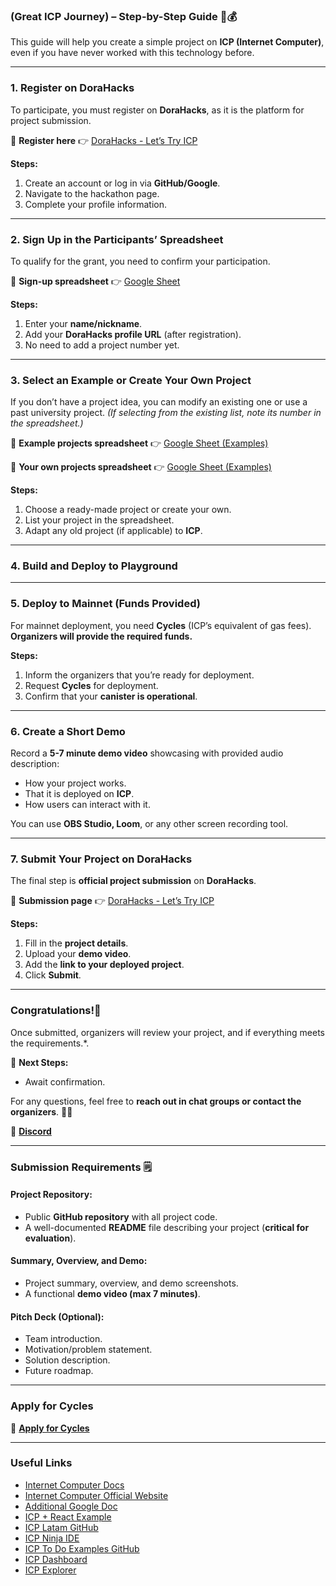 ### **(Great ICP Journey) – Step-by-Step Guide 🚀💰**

This guide will help you create a simple project on **ICP (Internet Computer)**, even if you have never worked with this technology before.

---

### **1. Register on DoraHacks**

To participate, you must register on **DoraHacks**, as it is the platform for project submission.

🔗 **Register here** 👉 [DoraHacks - Let’s Try ICP](https://dorahacks.io/hackathon/lets-try-icp/buidl)

**Steps:**

1. Create an account or log in via **GitHub/Google**.
2. Navigate to the hackathon page.
3. Complete your profile information.

---

### **2. Sign Up in the Participants’ Spreadsheet**

To qualify for the grant, you need to confirm your participation.

🔗 **Sign-up spreadsheet** 👉 [Google Sheet](https://docs.google.com/spreadsheets/d/1och3Bb6K1depwzRS3SY_r0k_-FkDMOggcls8TWI5x0s/edit?gid=1709754470#gid=1709754470)

**Steps:**

1. Enter your **name/nickname**.
2. Add your **DoraHacks profile URL** (after registration).
3. No need to add a project number yet.

---

### **3. Select an Example or Create Your Own Project**

If you don’t have a project idea, you can modify an existing one or use a past university project. _(If selecting from the existing list, note its number in the spreadsheet.)_

🔗 **Example projects spreadsheet** 👉 [Google Sheet (Examples)](https://docs.google.com/spreadsheets/d/1och3Bb6K1depwzRS3SY_r0k_-FkDMOggcls8TWI5x0s/edit?gid=0#gid=0)

🔗 **Your own projects spreadsheet** 👉 [Google Sheet (Examples)](https://docs.google.com/spreadsheets/d/1och3Bb6K1depwzRS3SY_r0k_-FkDMOggcls8TWI5x0s/edit?gid=581397539#gid=581397539)

**Steps:**

1. Choose a ready-made project or create your own.
2. List your project in the spreadsheet.
3. Adapt any old project (if applicable) to **ICP**.
---

### **4. Build and Deploy to Playground**

---

### **5. Deploy to Mainnet (Funds Provided)**

For mainnet deployment, you need **Cycles** (ICP’s equivalent of gas fees). **Organizers will provide the required funds.**

**Steps:**

1. Inform the organizers that you’re ready for deployment.
2. Request **Cycles** for deployment. 
3. Confirm that your **canister is operational**.

---

### **6. Create a Short Demo**

Record a **5-7 minute demo video** showcasing with provided audio description:

- How your project works.
- That it is deployed on **ICP**.
- How users can interact with it.

You can use **OBS Studio, Loom**, or any other screen recording tool.

---

### **7. Submit Your Project on DoraHacks**

The final step is **official project submission** on **DoraHacks**.

🔗 **Submission page** 👉 [DoraHacks - Let’s Try ICP](https://dorahacks.io/hackathon/lets-try-icp/buidl)

**Steps:**

1. Fill in the **project details**.
2. Upload your **demo video**.
3. Add the **link to your deployed project**.
4. Click **Submit**.

---

### **Congratulations!🎉**

Once submitted, organizers will review your project, and if everything meets the requirements.*.

🔹 **Next Steps:**

- Await confirmation.


For any questions, feel free to **reach out in chat groups or contact the organizers**. 🚀🔥

🔗 **[Discord](https://discord.gg/9E4D9KNs)**

---

### **Submission Requirements 🗒️**

#### **Project Repository:**

- Public **GitHub repository** with all project code.
- A well-documented **README** file describing your project (**critical for evaluation**).


#### **Summary, Overview, and Demo:**

- Project summary, overview, and demo screenshots.
- A functional **demo video (max 7 minutes)**.

#### **Pitch Deck (Optional):**

- Team introduction.
- Motivation/problem statement.
- Solution description.
- Future roadmap.

---

### **Apply for Cycles**

🔗 **[Apply for Cycles](https://tally.so/r/wkvxLZ)**

---

### **Useful Links**

- [Internet Computer Docs](https://internetcomputer.org/docs/building-apps/getting-started/quickstart)
- [Internet Computer Official Website](https://internetcomputer.org)
- [Additional Google Doc](https://docs.google.com/document/d/1yN924UuQMmxkF0kuNaKa1vIHpPDGPEQd/edit)
- [ICP + React Example](https://github.com/Zona-Tres/building-in-icp-with-react/tree/main)
- [ICP Latam GitHub](https://github.com/ICP-Latam)
- [ICP Ninja IDE](https://icp.ninja)
- [ICP To Do Examples GitHub](https://github.com/Stephen-Kimoi/ICP-to-do-examples)
- [ICP Dashboard](https://dashboard.internetcomputer.org/)
- [ICP Explorer](https://www.icpexplorer.org/#/)


